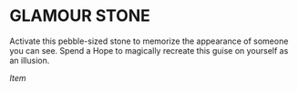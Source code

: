 ﻿---
tags:
  - Item
name: 'GLAMOUR STONE'
description: 'Activate this pebble-sized stone to memorize the appearance of someone you can see. Spend a Hope to magically recreate this guise on yourself as an illusion.'
---

# GLAMOUR STONE

Activate this pebble-sized stone to memorize the appearance of someone you can see. Spend a Hope to magically recreate this guise on yourself as an illusion.

*Item*
